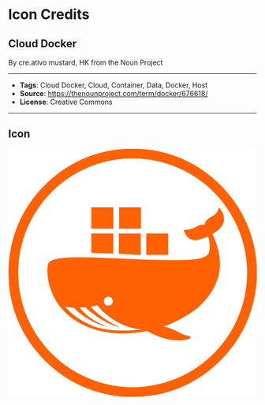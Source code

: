 # Icon Credits
## Cloud Docker
By cre.ativo mustard, HK from the Noun Project

---

* **Tags**: Cloud Docker, Cloud, Container, Data, Docker, Host
* **Source**: https://thenounproject.com/term/docker/676618/
* **License**: Creative Commons

---
## Icon

![icon.svg](icon.svg)
